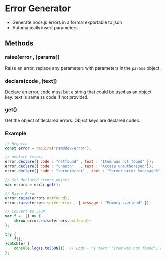 # Error Generator

* Generate node.js errors in a format exportable to json
* Automatically insert parameters

## Methods

### raise(error , [params])
Raise an error, replace any parameters with parameters in the `params` object.

### declare(code , [text])
Declare an error, code must but a string that could be used as an object key. 
text is same as code if not provided.

### get()
Get the object of declared errors. Object keys are declared codes.

### Example

```js
// Require
const error = require("@smddev/error");

// Declare Errors
error.declare({ code : "notfound" , text : "Item was not found" });
error.declare({ code : "unauth"   , text : "Access unauthorised"});
error.declare({ code : "servererror" , text : "Server error %message%" });

// Get declared errors object
var errors = error.get();

// Raise Error
error.raise(errors.notfound);
error.raise(errors.servererror , { message : "Memory overload" });

// Convert to JSON
var f =  () => {
    throw error.raise(errors.notfound);
};

try {
    f();
}catch(e) {
    console.log(e.toJSON()); // Logs - "{ text: 'Item was not found', code: 'notfound' }"
};

```
